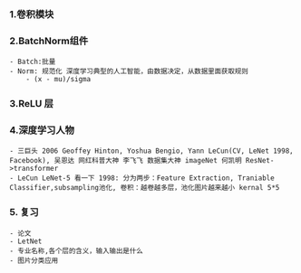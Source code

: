 ### 1.卷积模块
### 2.BatchNorm组件
    - Batch:批量
    - Norm: 规范化 深度学习典型的人工智能，由数据决定，从数据里面获取规则
        - (x - mu)/sigma
### 3.ReLU 层
### 4.深度学习人物
    - 三巨头 2006 Geoffey Hinton, Yoshua Bengio, Yann LeCun(CV, LeNet 1998, Facebook), 吴恩达 网红科普大神 李飞飞 数据集大神 imageNet 何凯明 ResNet->transformer
    - LeCun LeNet-5 看一下 1998: 分为两步：Feature Extraction, Traniable Classifier,subsampling池化, 卷积：越卷越多层，池化图片越来越小 kernal 5*5
### 5. 复习
    - 论文
    - LetNet
    - 专业名称,各个层的含义，输入输出是什么
    - 图片分类应用